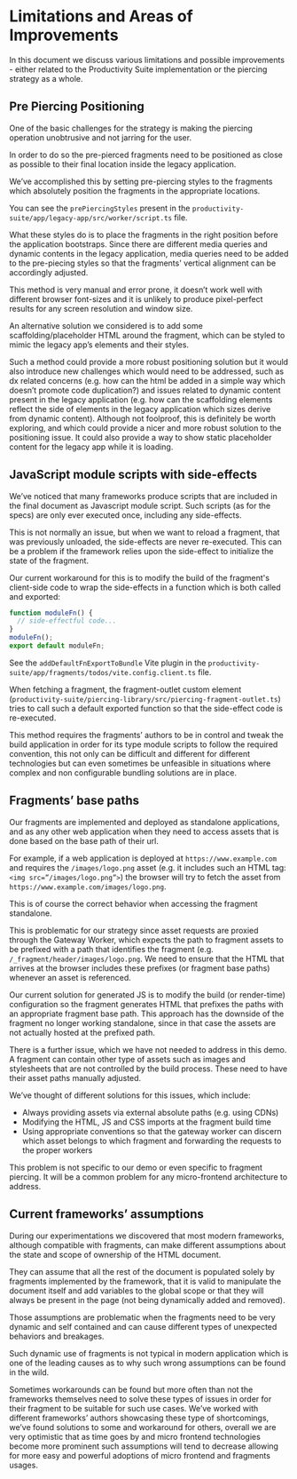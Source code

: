 # Limitations and Areas of Improvements

In this document we discuss various limitations and possible improvements - either related to the Productivity Suite implementation or the piercing strategy as a whole.

## Pre Piercing Positioning

One of the basic challenges for the strategy is making the piercing operation unobtrusive and not jarring for the user.

In order to do so the pre-pierced fragments need to be positioned as close as possible to their final location inside the legacy application.

We’ve accomplished this by setting pre-piercing styles to the fragments which absolutely position the fragments in the appropriate locations.

You can see the `prePiercingStyles` present in the `productivity-suite/app/legacy-app/src/worker/script.ts` file.

What these styles do is to place the fragments in the right position before the application bootstraps. Since there are different media queries and dynamic contents in the legacy application, media queries need to be added to the pre-piecing styles so that the fragments' vertical alignment can be accordingly adjusted.

This method is very manual and error prone, it doesn’t work well with different browser font-sizes and it is unlikely to produce pixel-perfect results for any screen resolution and window size.

An alternative solution we considered is to add some scaffolding/placeholder HTML around the fragment, which can be styled to mimic the legacy app’s elements and their styles.

Such a method could provide a more robust positioning solution but it would also introduce new challenges which would need to be addressed, such as dx related concerns (e.g. how can the html be added in a simple way which doesn’t promote code duplication?) and issues related to dynamic content present in the legacy application (e.g. how can the scaffolding elements reflect the side of elements in the legacy application which sizes derive from dynamic content).
Although not foolproof, this is definitely be worth exploring, and which could provide a nicer and more robust solution to the positioning issue. It could also provide a way to show static placeholder content for the legacy app while it is loading.

## JavaScript module scripts with side-effects

We’ve noticed that many frameworks produce scripts that are included in the final document as Javascript module script. Such scripts (as for the specs) are only ever executed once, including any side-effects.

This is not normally an issue, but when we want to reload a fragment, that was previously unloaded, the side-effects are never re-executed. This can be a problem if the framework relies upon the side-effect to initialize the state of the fragment.

Our current workaround for this is to modify the build of the fragment's client-side code to wrap the side-effects in a function which is both called and exported:

```ts
function moduleFn() {
  // side-effectful code...
}
moduleFn();
export default moduleFn;
```

See the `addDefaultFnExportToBundle` Vite plugin in the `productivity-suite/app/fragments/todos/vite.config.client.ts` file.

When fetching a fragment, the fragment-outlet custom element (`productivity-suite/piercing-library/src/piercing-fragment-outlet.ts`) tries to call such a default exported function so that the side-effect code is re-executed.

This method requires the fragments’ authors to be in control and tweak the build application in order for its type module scripts to follow the required convention, this not only can be difficult and different for different technologies but can even sometimes be unfeasible in situations where complex and non configurable bundling solutions are in place.

## Fragments’ base paths

Our fragments are implemented and deployed as standalone applications, and as any other web application when they need to access assets that is done based on the base path of their url.

For example, if a web application is deployed at `https://www.example.com` and requires the `/images/logo.png` asset (e.g. it includes such an HTML tag: `<img src=”/images/logo.png”>`) the browser will try to fetch the asset from `https://www.example.com/images/logo.png`.

This is of course the correct behavior when accessing the fragment standalone.

This is problematic for our strategy since asset requests are proxied through the Gateway Worker, which expects the path to fragment assets to be prefixed with a path that identifies the fragment (e.g. `/_fragment/header/images/logo.png`. We need to ensure that the HTML that arrives at the browser includes these prefixes (or fragment base paths) whenever an asset is referenced.

Our current solution for generated JS is to modify the build (or render-time) configuration so the fragment generates HTML that prefixes the paths with an appropriate fragment base path. This approach has the downside of the fragment no longer working standalone, since in that case the assets are not actually hosted at the prefixed path.

There is a further issue, which we have not needed to address in this demo. A fragment can contain other type of assets such as images and stylesheets that are not controlled by the build process. These need to have their asset paths manually adjusted.

We’ve thought of different solutions for this issues, which include:

- Always providing assets via external absolute paths (e.g. using CDNs)
- Modifying the HTML, JS and CSS imports at the fragment build time
- Using appropriate conventions so that the gateway worker can discern which asset belongs to which fragment and forwarding the requests to the proper workers

This problem is not specific to our demo or even specific to fragment piercing. It will be a common problem for any micro-frontend architecture to address.

## Current frameworks’ assumptions

During our experimentations we discovered that most modern frameworks, although compatible with fragments, can make different assumptions about the state and scope of ownership of the HTML document.

They can assume that all the rest of the document is populated solely by fragments implemented by the framework, that it is valid to manipulate the document itself and add variables to the global scope or that they will always be present in the page (not being dynamically added and removed).

Those assumptions are problematic when the fragments need to be very dynamic and self contained and can cause different types of unexpected behaviors and breakages.

Such dynamic use of fragments is not typical in modern application which is one of the leading causes as to why such wrong assumptions can be found in the wild.

Sometimes workarounds can be found but more often than not the frameworks themselves need to solve these types of issues in order for their fragment to be suitable for such use cases. We’ve worked with different frameworks’ authors showcasing these type of shortcomings, we’ve found solutions to some and workaround for others, overall we are very optimistic that as time goes by and micro frontend technologies become more prominent such assumptions will tend to decrease allowing for more easy and powerful adoptions of micro frontend and fragments usages.
